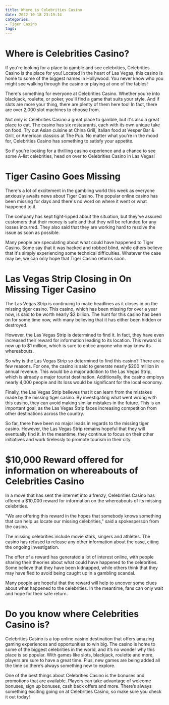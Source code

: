 ```yaml
---
title: Where is Celebrities Casino
date: 2022-10-18 23:19:14
categories:
- Tiger Casino
tags:
---
```



#  Where is Celebrities Casino?

If you're looking for a place to gamble and see celebrities, Celebrities Casino is the place for you! Located in the heart of Las Vegas, this casino is home to some of the biggest names in Hollywood. You never know who you might see walking through the casino or playing at one of the tables!

There's something for everyone at Celebrities Casino. Whether you're into blackjack, roulette, or poker, you'll find a game that suits your style. And if slots are more your thing, there are plenty of them here too! In fact, there are over 2,000 slot machines to choose from.

Not only is Celebrities Casino a great place to gamble, but it's also a great place to eat. The casino has six restaurants, each with its own unique take on food. Try out Asian cuisine at China Grill, Italian food at Vesper Bar & Grill, or American classics at The Pub. No matter what you're in the mood for, Celebrities Casino has something to satisfy your appetite.

So if you're looking for a thrilling casino experience and a chance to see some A-list celebrities, head on over to Celebrities Casino in Las Vegas!

#  Tiger Casino Goes Missing

There's a lot of excitement in the gambling world this week as everyone anxiously awaits news about Tiger Casino. The popular online casino has been missing for days and there's no word on where it went or what happened to it.

The company has kept tight-lipped about the situation, but they've assured customers that their money is safe and that they will be refunded for any losses incurred. They also said that they are working hard to resolve the issue as soon as possible.

Many people are speculating about what could have happened to Tiger Casino. Some say that it was hacked and robbed blind, while others believe that it's simply experiencing some technical difficulties. Whatever the case may be, we can only hope that Tiger Casino returns soon.

#  Las Vegas Strip Closing in On Missing Tiger Casino

The Las Vegas Strip is continuing to make headlines as it closes in on the missing tiger casino. This casino, which has been missing for over a year now, is said to be worth nearly $2 billion. The hunt for this casino has been on for some time now, with many believing that it has either been hidden or destroyed.

However, the Las Vegas Strip is determined to find it. In fact, they have even increased their reward for information leading to its location. This reward is now up to $1 million, which is sure to entice anyone who may know its whereabouts.

So why is the Las Vegas Strip so determined to find this casino? There are a few reasons. For one, the casino is said to generate nearly $200 million in annual revenue. This would be a major addition to the Las Vegas Strip, which is already a major tourist destination. Additionally, the casino employs nearly 4,000 people and its loss would be significant for the local economy.

Finally, the Las Vegas Strip believes that it can learn from the mistakes made by the missing tiger casino. By investigating what went wrong with this casino, they can avoid making similar mistakes in the future. This is an important goal, as the Las Vegas Strip faces increasing competition from other destinations across the country.

So far, there have been no major leads in regards to the missing tiger casino. However, the Las Vegas Strip remains hopeful that they will eventually find it. In the meantime, they continue to focus on their other initiatives and work tirelessly to promote tourism in their city.

#  $10,000 Reward offered for information on whereabouts of Celebrities Casino

In a move that has sent the internet into a frenzy, Celebrities Casino has offered a $10,000 reward for information on the whereabouts of its missing celebrities.

"We are offering this reward in the hopes that somebody knows something that can help us locate our missing celebrities," said a spokesperson from the casino.

The missing celebrities include movie stars, singers and athletes. The casino has refused to release any other information about the case, citing the ongoing investigation.

The offer of a reward has generated a lot of interest online, with people sharing their theories about what could have happened to the celebrities. Some believe that they have been kidnapped, while others think that they may have fled to avoid being caught up in a gambling scandal.

Many people are hopeful that the reward will help to uncover some clues about what happened to the celebrities. In the meantime, fans can only wait and hope for their safe return.

#  Do you know where Celebrities Casino is?

Celebrities Casino is a top online casino destination that offers amazing gaming experiences and opportunities to win big. The casino is home to some of the biggest celebrities in the world, and it’s no wonder why this place is so popular. With games like slots, blackjack, roulette and more, players are sure to have a great time. Plus, new games are being added all the time so there’s always something new to explore.

One of the best things about Celebrities Casino is the bonuses and promotions that are available. Players can take advantage of welcome bonuses, sign up bonuses, cash back offers and more. There’s always something exciting going on at Celebrities Casino, so make sure you check it out today!